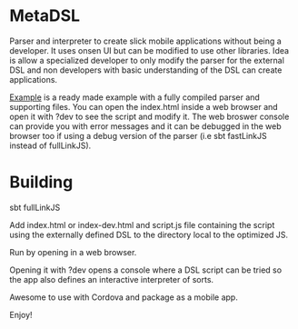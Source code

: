 # MetaDSL
Parser and interpreter to create slick mobile applications without being a developer.
It uses onsen UI but can be modified to use other libraries.
Idea is allow a specialized developer to only modify the parser for the external DSL and non developers with basic understanding of the DSL can create applications.

[Example](https://github.com/Maurycy-Sokolowski/MetaDSL/tree/main/examples) is a ready made example with a fully compiled parser and supporting files. You can open the index.html inside a web browser and open it with ?dev to see the script and modify it.
The web broswer console can provide you with error messages and it can be debugged in the web browser too if using a debug version of the parser (i.e sbt fastLinkJS instead of fullLinkJS).

# Building
sbt fullLinkJS

Add index.html or index-dev.html and script.js file containing the script using the externally defined DSL to the directory local to the optimized JS.

Run by opening in a web browser.

Opening it with ?dev opens a console where a DSL script can be tried so the app also defines an interactive interpreter of sorts.

Awesome to use with Cordova and package as a mobile app.

Enjoy!
